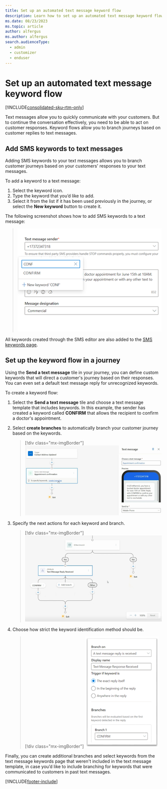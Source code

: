 ```yaml
---
title: Set up an automated text message keyword flow
description: Learn how to set up an automated text message keyword flow in real-time journeys in Dynamics 365 Customer Insights - Journeys.
ms.date: 08/23/2023
ms.topic: article
author: alfergus
ms.author: alfergus
search.audienceType: 
  - admin
  - customizer
  - enduser
---
```


# Set up an automated text message keyword flow

[!INCLUDE[consolidated-sku-rtm-only](./includes/consolidated-sku-rtm-only.md)]

Text messages allow you to quickly communicate with your customers. But to continue the conversation effectively, you need to be able to act on customer responses. Keyword flows allow you to branch journeys based on customer replies to text messages.

## Add SMS keywords to text messages

Adding SMS keywords to your text messages allows you to branch customer journeys based on your customers' responses to your text messages.  

To add a keyword to a text message:

1. Select the keyword icon.
1. Type the keyword that you’d like to add.
1. Select it from the list if it has been used previously in the journey, or select the **New keyword** button to create it.

The following screenshot shows how to add SMS keywords to a text message:

> ![Add SMS keywords screenshot](media/add-sms-keywords.png "[Add SMS keywords screenshot")

All keywords created through the SMS editor are also added to the [SMS keywords page](manage-sms-keywords.md ).

## Set up the keyword flow in a journey

Using the **Send a text message** tile in your journey, you can define custom keywords that will direct a customer's journey based on their responses. You can even set a default text message reply for unrecognized keywords.

To create a keyword flow:

1. Select the **Send a text message** tile and choose a text message template that includes keywords. In this example, the sender has created a keyword called **CONFIRM** that allows the recipient to confirm a doctor's appointment.
1. Select **create branches** to automatically branch your customer journey based on the keywords.

    > [!div class="mx-imgBorder"]
    > ![Create branches screenshot](media/create-branches.png "Create branches screenshot")

1. Specify the next actions for each keyword and branch.

    > [!div class="mx-imgBorder"]
    > ![Specify keyword actions screenshot](media/keyword-actions.png "Specify keyword actions screenshot")

1. Choose how strict the keyword identification method should be.

    > [!div class="mx-imgBorder"]
    > ![Keyword identification screenshot](media/keyword-identification-method.png "Keyword identification screenshot")

Finally, you can create additional branches and select keywords from the text message keywords page that weren't included in the text message template, in case you’d like to include branching for keywords that were communicated to customers in past text messages.

[!INCLUDE[footer-include](./includes/footer-banner.md)]
